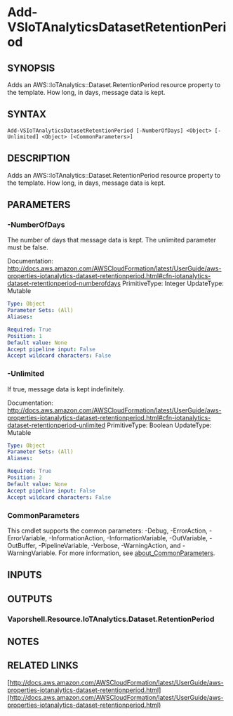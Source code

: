 # Add-VSIoTAnalyticsDatasetRetentionPeriod

## SYNOPSIS
Adds an AWS::IoTAnalytics::Dataset.RetentionPeriod resource property to the template.
How long, in days, message data is kept.

## SYNTAX

```
Add-VSIoTAnalyticsDatasetRetentionPeriod [-NumberOfDays] <Object> [-Unlimited] <Object> [<CommonParameters>]
```

## DESCRIPTION
Adds an AWS::IoTAnalytics::Dataset.RetentionPeriod resource property to the template.
How long, in days, message data is kept.

## PARAMETERS

### -NumberOfDays
The number of days that message data is kept.
The unlimited parameter must be false.

Documentation: http://docs.aws.amazon.com/AWSCloudFormation/latest/UserGuide/aws-properties-iotanalytics-dataset-retentionperiod.html#cfn-iotanalytics-dataset-retentionperiod-numberofdays
PrimitiveType: Integer
UpdateType: Mutable

```yaml
Type: Object
Parameter Sets: (All)
Aliases:

Required: True
Position: 1
Default value: None
Accept pipeline input: False
Accept wildcard characters: False
```

### -Unlimited
If true, message data is kept indefinitely.

Documentation: http://docs.aws.amazon.com/AWSCloudFormation/latest/UserGuide/aws-properties-iotanalytics-dataset-retentionperiod.html#cfn-iotanalytics-dataset-retentionperiod-unlimited
PrimitiveType: Boolean
UpdateType: Mutable

```yaml
Type: Object
Parameter Sets: (All)
Aliases:

Required: True
Position: 2
Default value: None
Accept pipeline input: False
Accept wildcard characters: False
```

### CommonParameters
This cmdlet supports the common parameters: -Debug, -ErrorAction, -ErrorVariable, -InformationAction, -InformationVariable, -OutVariable, -OutBuffer, -PipelineVariable, -Verbose, -WarningAction, and -WarningVariable. For more information, see [about_CommonParameters](http://go.microsoft.com/fwlink/?LinkID=113216).

## INPUTS

## OUTPUTS

### Vaporshell.Resource.IoTAnalytics.Dataset.RetentionPeriod
## NOTES

## RELATED LINKS

[http://docs.aws.amazon.com/AWSCloudFormation/latest/UserGuide/aws-properties-iotanalytics-dataset-retentionperiod.html](http://docs.aws.amazon.com/AWSCloudFormation/latest/UserGuide/aws-properties-iotanalytics-dataset-retentionperiod.html)

